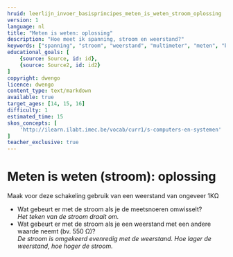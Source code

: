 ```yaml
---
hruid: leerlijn_invoer_basisprincipes_meten_is_weten_stroom_oplossing
version: 1
language: nl
title: "Meten is weten: oplossing"
description: "Hoe meet ik spanning, stroom en weerstand?"
keywords: ["spanning", "stroom", "weerstand", "multimeter", "meten", "basisprincipes", "microcontroller", "µC", "arduino", "dwenguino"]
educational_goals: [
    {source: Source, id: id}, 
    {source: Source2, id: id2}
]
copyright: dwengo
licence: dwengo
content_type: text/markdown
available: true
target_ages: [14, 15, 16]
difficulty: 1
estimated_time: 15
skos_concepts: [
    'http://ilearn.ilabt.imec.be/vocab/curr1/s-computers-en-systemen'
]
teacher_exclusive: true
---
```


# Meten is weten (stroom): oplossing

Maak voor deze schakeling gebruik van een weerstand van ongeveer 1KΩ

<ul>
    <li>Wat gebeurt er met de stroom als je de meetsnoeren omwisselt?<br><em>Het teken van de stroom draait om.</em></li>
    <li>Wat gebeurt er met de stroom als je een weerstand met een andere waarde neemt (bv. 550 Ω)?<br><em>De stroom is omgekeerd evenredig met de weerstand. Hoe lager de weerstand, hoe hoger de stroom.</em></li>
</ul>


